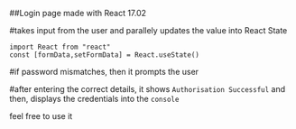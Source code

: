 ##Login page made with React 17.02

#takes input from the user and parallely updates the value into React State
 
```
import React from "react"
const [formData,setFormData] = React.useState()	
```

#if password mismatches, then it prompts the user

#after entering the correct details, it shows ```Authorisation Successful``` and then, displays the credentials into the ```console```



feel free to use it 

